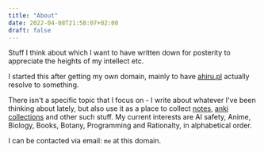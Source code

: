 ```yaml
---
title: "About"
date: 2022-04-08T21:58:07+02:00
draft: false
---
```


Stuff I think about which I want to have written down for posterity to appreciate the heights of my intellect etc.

I started this after getting my own domain, mainly to have [ahiru.pl](https://ahiru.pl) actually resolve to something.

There isn't a specific topic that I focus on - I write about whatever I've been thinking about lately, but also use it
as a place to collect [notes](https://ahiru.pl/posts/blog-posts/), [anki](https://ahiru.pl/posts/rosliny/)
[collections](https://ahiru.pl/posts/ptaki/) and other such stuff. My current interests are AI safety, Anime, Biology,
Books, Botany, Programming and Rationalty, in alphabetical order.

I can be contacted via email: `me` at this domain.
